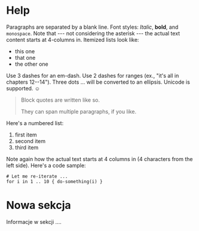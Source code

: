 # Help

Paragraphs are separated by a blank line. Font styles: *Italic*, **bold**, and `monospace`. Note that --- not considering the asterisk --- the actual text content starts at 4-columns in. Itemized lists
look like:

  * this one
  * that one
  * the other one

Use 3 dashes for an em-dash. Use 2 dashes for ranges (ex., "it's all
in chapters 12--14"). Three dots ... will be converted to an ellipsis. Unicode is supported. ☺

> Block quotes are
> written like so.
>
> They can span multiple paragraphs,
> if you like.

Here's a numbered list:

 1. first item
 2. second item
 3. third item

Note again how the actual text starts at 4 columns in (4 characters
from the left side). Here's a code sample:

    # Let me re-iterate ...
    for i in 1 .. 10 { do-something(i) }

# Nowa sekcja

Informacje w sekcji ....
